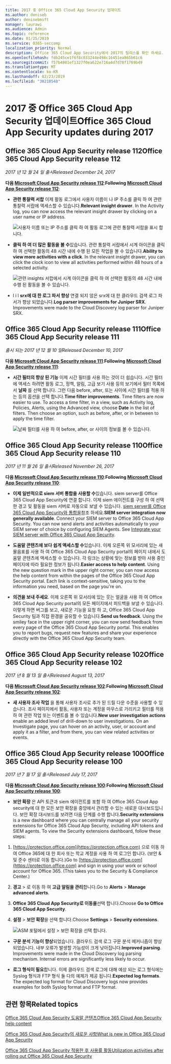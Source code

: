 ```yaml
---
title: 2017 중 Office 365 Cloud App Security 업데이트
ms.author: deniseb
author: denisebmsft
manager: laurawi
ms.audience: Admin
ms.topic: reference
ms.date: 01/25/2019
ms.service: O365-seccomp
localization_priority: Normal
description: Office 365 Cloud App Security에서 2017의 릴리스를 확인 하세요.
ms.openlocfilehash: fdb245ce1f6f8c033244e498c16451ea865b61c6
ms.sourcegitcommit: f57b4001ef1327f0ea622e716a4d7d78f1769b49
ms.translationtype: MT
ms.contentlocale: ko-KR
ms.lasthandoff: 02/23/2019
ms.locfileid: "30218548"
---
```

# <a name="office-365-cloud-app-security-updates-during-2017"></a><span data-ttu-id="36908-103">2017 중 Office 365 Cloud App Security 업데이트</span><span class="sxs-lookup"><span data-stu-id="36908-103">Office 365 Cloud App Security updates during 2017</span></span>
    
## <a name="office-365-cloud-app-security-release-112"></a><span data-ttu-id="36908-104">Office 365 Cloud App Security release 112</span><span class="sxs-lookup"><span data-stu-id="36908-104">Office 365 Cloud App Security release 112</span></span>

<span data-ttu-id="36908-105">*2017 년 12 월 24 일 출시*</span><span class="sxs-lookup"><span data-stu-id="36908-105">*Released December 24, 2017*</span></span> 
  
<span data-ttu-id="36908-106">**다음 [Microsoft Cloud App Security release 112](https://docs.microsoft.com/cloud-app-security/release-notes#cloud-app-security-release-112)**:</span><span class="sxs-lookup"><span data-stu-id="36908-106">**Following [Microsoft Cloud App Security release 112](https://docs.microsoft.com/cloud-app-security/release-notes#cloud-app-security-release-112)**:</span></span> 
  
- <span data-ttu-id="36908-p101">**관련 통찰력 서랍** 이제 활동 로그에서 사용자 이름이 나 IP 주소를 클릭 하 여 관련 통찰력 서랍에 액세스할 수 있습니다.</span><span class="sxs-lookup"><span data-stu-id="36908-p101">**Relevant insight drawer**. In the Activity log, you can now access the relevant insight drawer by clicking on a user name or IP address.</span></span> 
    
    ![사용자 이름 또는 IP 주소를 클릭 하 여 활동 로그에 관련 통찰력 서랍을 표시 합니다.](media/8e32b3fa-8c0c-4c5e-b248-fe7d7e1b516d.png)
  
- <span data-ttu-id="36908-p102">**클릭 하 여 더 많은 활동을 볼 수**있습니다. 관련 통찰력 서랍에서 시계 아이콘을 클릭 하 여 선택한 활동의 48 시간 내에 수행 된 모든 작업을 볼 수 있습니다.</span><span class="sxs-lookup"><span data-stu-id="36908-p102">**Ability to view more activities with a click**. In the relevant insight drawer, you can click the clock icon to view all activities performed within 48 hours of a selected activity.</span></span> 
    
    ![관련 insights 서랍에서 시계 아이콘을 클릭 하 여 선택한 활동의 48 시간 내에 수행 된 활동을 볼 수 있습니다.](media/c6c96aa0-98e5-4205-8873-45f8d6fd0843.png)
  
- <span data-ttu-id="36908-p103">l i l **srx에 대 한 로그 파서 향상** 연결 되지 않은 srx에 대 한 클라우드 검색 로그 파서가 향상 되었습니다.</span><span class="sxs-lookup"><span data-stu-id="36908-p103">**Log parser improvements for Juniper SRX**. Improvements were made to the Cloud Discovery log parser for Juniper SRX.</span></span> 
    
## <a name="office-365-cloud-app-security-release-111"></a><span data-ttu-id="36908-115">Office 365 Cloud App Security release 111</span><span class="sxs-lookup"><span data-stu-id="36908-115">Office 365 Cloud App Security release 111</span></span>

<span data-ttu-id="36908-116">*출시 되는 2017 년 12 월 10 일*</span><span class="sxs-lookup"><span data-stu-id="36908-116">*Released December 10, 2017*</span></span> 
  
<span data-ttu-id="36908-117">**다음 [Microsoft Cloud App Security release 111](https://docs.microsoft.com/cloud-app-security/release-notes#cloud-app-security-release-111)**:</span><span class="sxs-lookup"><span data-stu-id="36908-117">**Following [Microsoft Cloud App Security release 111](https://docs.microsoft.com/cloud-app-security/release-notes#cloud-app-security-release-111)**:</span></span> 
  
- <span data-ttu-id="36908-p104">**시간 필터의 향상 된 기능** 이제 시간 필터를 사용 하는 것이 더 쉽습니다. 시간 필터에 액세스 하려면 활동 로그, 정책, 알림, 고급 보기 사용 등의 보기에서 필터 목록에서 **날짜** 를 선택 합니다. 그런 다음 before, after, 또는 사이에 시간 필터를 적용 하는 등의 옵션을 선택 합니다.</span><span class="sxs-lookup"><span data-stu-id="36908-p104">**Time filter improvements**. Time filters are now easier to use. To access a time filter, in a view, such as Activity log, Policies, Alerts, using the Advanced view, choose **Date** in the list of filters. Then choose an option, such as before, after, or in between to apply the time filter.</span></span> 
    
    ![날짜 필터를 사용 하 여 before, after, or 사이의 정보를 볼 수 있습니다.](media/9dbb2a10-f68f-413b-8b4e-88911152cb92.png)
  
## <a name="office-365-cloud-app-security-release-110"></a><span data-ttu-id="36908-123">Office 365 Cloud App Security release 110</span><span class="sxs-lookup"><span data-stu-id="36908-123">Office 365 Cloud App Security release 110</span></span>

<span data-ttu-id="36908-124">*2017 년 11 월 26 일 출시*</span><span class="sxs-lookup"><span data-stu-id="36908-124">*Released November 26, 2017*</span></span> 
  
<span data-ttu-id="36908-125">**다음 [Microsoft Cloud App Security release 110](https://docs.microsoft.com/cloud-app-security/release-notes#cloud-app-security-release-110)**:</span><span class="sxs-lookup"><span data-stu-id="36908-125">**Following [Microsoft Cloud App Security release 110](https://docs.microsoft.com/cloud-app-security/release-notes#cloud-app-security-release-110)**:</span></span> 
  
- <span data-ttu-id="36908-p105">**이제 일반적으로 siem 서버 통합을 사용할 수**있습니다. siem server를 Office 365 Cloud App Security에 연결 합니다. 이제 siem 에이전트를 구성 하 여 선택한 경고 및 활동을 siem 서버로 자동으로 보낼 수 있습니다. [siem server를 Office 365 Cloud App Security와 통합을](integrate-your-siem-server-with-office-365-cas.md)참조 하세요.</span><span class="sxs-lookup"><span data-stu-id="36908-p105">**SIEM server integration now generally available**. Connect your SIEM server to Office 365 Cloud App Security. You can now send alerts and activities automatically to your SIEM server of choice by configuring SIEM Agents. See [Integrate your SIEM server with Office 365 Cloud App Security](integrate-your-siem-server-with-office-365-cas.md).</span></span>
    
- <span data-ttu-id="36908-p106">**도움말 콘텐츠에 보다 쉽게 액세스할 수**있습니다. 이제 오른쪽 위 모서리에 있는 새 물음표를 사용 하 여 Office 365 Cloud App Security portal의 페이지 내에서 도움말 콘텐츠에 액세스할 수 있습니다. 각 링크는 상황에 맞는 정보를 받아 사용 중인 페이지에 따라 필요한 정보가 됩니다.</span><span class="sxs-lookup"><span data-stu-id="36908-p106">**Easier access to help content**. Using the new question mark in the upper right corner, you can now access the help content from within the pages of the Office 365 Cloud App Security portal. Each link is context-sensitive, taking you to the information you need, based on the page you're on.</span></span> 
    
- <span data-ttu-id="36908-p107">**의견을 보내 주세요**. 이제 오른쪽 위 모서리에 있는 웃는 얼굴을 사용 하 여 Office 365 Cloud App Security portal의 모든 페이지에서 피드백을 보낼 수 있습니다. 이렇게 하면 버그를 보고, 새로운 기능을 요청 하 고, Office 365 Cloud App Security 팀과 직접 환경을 공유할 수 있습니다.</span><span class="sxs-lookup"><span data-stu-id="36908-p107">**Send us feedback**. Using the smiley face in the upper right corner, you can now send feedback from every page of the Office 365 Cloud App Security portal. This enables you to report bugs, request new features and share your experience directly with the Office 365 Cloud App Security team.</span></span> 
    
## <a name="office-365-cloud-app-security-release-102"></a><span data-ttu-id="36908-136">Office 365 Cloud App Security release 102</span><span class="sxs-lookup"><span data-stu-id="36908-136">Office 365 Cloud App Security release 102</span></span>

<span data-ttu-id="36908-137">*2017 년 8 월 13 일 출시*</span><span class="sxs-lookup"><span data-stu-id="36908-137">*Released August 13, 2017*</span></span> 
  
<span data-ttu-id="36908-138">**다음 [Microsoft Cloud App Security release 102](https://docs.microsoft.com/cloud-app-security/release-notes#cloud-app-security-release-102)**:</span><span class="sxs-lookup"><span data-stu-id="36908-138">**Following [Microsoft Cloud App Security release 102](https://docs.microsoft.com/cloud-app-security/release-notes#cloud-app-security-release-102)**:</span></span> 
  
- <span data-ttu-id="36908-p108">**새 사용자 조사 작업** 을 통해 사용자 조사로 추가 된 드릴 다운 수준을 사용할 수 있습니다. 조사 페이지에서 활동, 사용자 또는 계정을 마우스로 가리키고 필터를 적용 하 여 관련 작업 또는 이벤트를 볼 수 있습니다.</span><span class="sxs-lookup"><span data-stu-id="36908-p108">**New user investigation actions** enable an added level of drill-down to user investigations. On an Investigate page, you can hover on an activity, user, or account and apply it as a filter, and from there, you can view related activities or events.</span></span> 
    
## <a name="office-365-cloud-app-security-release-100"></a><span data-ttu-id="36908-141">Office 365 Cloud App Security release 100</span><span class="sxs-lookup"><span data-stu-id="36908-141">Office 365 Cloud App Security release 100</span></span>

<span data-ttu-id="36908-142">*2017 년 7 월 17 일 출시*</span><span class="sxs-lookup"><span data-stu-id="36908-142">*Released July 17, 2017*</span></span> 
  
<span data-ttu-id="36908-143">**다음 [Microsoft Cloud App Security release 100](https://docs.microsoft.com/cloud-app-security/release-notes#cloud-app-security-release-100)**:</span><span class="sxs-lookup"><span data-stu-id="36908-143">**Following [Microsoft Cloud App Security release 100](https://docs.microsoft.com/cloud-app-security/release-notes#cloud-app-security-release-100)**:</span></span> 
  
- <span data-ttu-id="36908-p109">**보안 확장** 은 API 토큰과 siem 에이전트를 포함 하 여 Office 365 Cloud App security에 대 한 모든 보안 확장을 중앙에서 관리할 수 있는 새로운 대시보드입니다. 보안 확장 대시보드를 보려면 다음 단계를 수행 합니다.</span><span class="sxs-lookup"><span data-stu-id="36908-p109">**Security extensions** is a new dashboard where you can centrally manage all your security extensions for Office 365 Cloud App Security, including API tokens and SIEM agents. To view the Security extensions dashboard, follow these steps:</span></span> 
    
1. <span data-ttu-id="36908-p110">[https://protection.office.com](https://protection.office.com) 으로 이동 하 여 Office 365에 대 한 회사 또는 학교 계정을 사용 하 여 로그인 합니다. (보안 &amp; 및 준수 센터로 이동 합니다.)</span><span class="sxs-lookup"><span data-stu-id="36908-p110">Go to [https://protection.office.com](https://protection.office.com) and sign in using your work or school account for Office 365. (This takes you to the Security &amp; Compliance Center.)</span></span> 
    
2. <span data-ttu-id="36908-148">**경고** \> 로 이동 하 여 **고급 알림을 관리**합니다.</span><span class="sxs-lookup"><span data-stu-id="36908-148">Go to **Alerts** \> **Manage advanced alerts**.</span></span>
    
3. <span data-ttu-id="36908-149">**Office 365 Cloud App Security로 이동을**선택 합니다.</span><span class="sxs-lookup"><span data-stu-id="36908-149">Choose **Go to Office 365 Cloud App Security**.</span></span>
  
4. <span data-ttu-id="36908-150">**설정** \> **보안 확장**을 선택 합니다.</span><span class="sxs-lookup"><span data-stu-id="36908-150">Choose **Settings** \> **Security extensions**.</span></span>
    
    ![ASM 포털에서 설정 \> 보안 확장을 선택 합니다.](media/f03d47a1-91ff-41b9-9baf-b514cffe41a8.png)
  
- <span data-ttu-id="36908-p111">**구문 분석 기능이 향상**되었습니다. 클라우드 검색 로그 구문 분석 메커니즘이 향상 되었습니다. 내부 오류가 발생할 가능성이 크게 낮아집니다.</span><span class="sxs-lookup"><span data-stu-id="36908-p111">**Improved parsing**. Improvements were made in the Cloud Discovery log parsing mechanism. Internal errors are significantly less likely to occur.</span></span> 
    
- <span data-ttu-id="36908-p112">**로그 형식이 필요**합니다. 이제 클라우드 검색 로그에 대해 예상 되는 로그 형식에는 Syslog 형식과 FTP 형식 둘 다의 예제가 제공 됩니다.</span><span class="sxs-lookup"><span data-stu-id="36908-p112">**Expected log formats**. The expected log format for Cloud Discovery logs now provides examples for both Syslog format and FTP format.</span></span> 
    
## <a name="related-topics"></a><span data-ttu-id="36908-157">관련 항목</span><span class="sxs-lookup"><span data-stu-id="36908-157">Related topics</span></span>

[<span data-ttu-id="36908-158">Office 365 Cloud App Security 도움말 콘텐츠</span><span class="sxs-lookup"><span data-stu-id="36908-158">Office 365 Cloud App Security help content</span></span>](office-365-cas-help.md)

[<span data-ttu-id="36908-159">Office 365 Cloud App Security의 새로운 사항</span><span class="sxs-lookup"><span data-stu-id="36908-159">What is new in Office 365 Cloud App Security</span></span>](new-in-office-365-cas.md)
  
[<span data-ttu-id="36908-160">Office 365 Cloud App Security 적용한 후 사용률 활동</span><span class="sxs-lookup"><span data-stu-id="36908-160">Utilization activities after rolling out Office 365 Cloud App Security</span></span>](utilization-activities-for-ocas.md)


